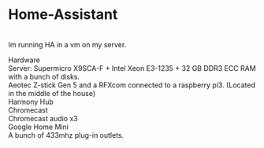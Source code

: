 # Home-Assistant

<br>Im running HA in a vm on my server.
<br>
<p>Hardware
<br>Server: Supermicro X9SCA-F + Intel Xeon E3-1235 + 32 GB DDR3 ECC RAM with a bunch of disks.
<br>Aeotec Z-stick Gen 5 and a RFXcom connected to a raspberry pi3. (Located in the middle of the house)
<br>Harmony Hub
<br>Chromecast
<br>Chromecast audio x3
<br>Google Home Mini
<br>A bunch of 433mhz plug-in outlets.
